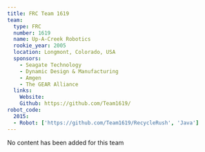 ```yaml
---
title: FRC Team 1619
team:
  type: FRC
  number: 1619
  name: Up-A-Creek Robotics
  rookie_year: 2005
  location: Longmont, Colorado, USA
  sponsors:
    - Seagate Technology
    - Dynamic Design & Manufacturing
    - Amgen
    - The GEAR Alliance
  links:
    Website:
    Github: https://github.com/Team1619/
robot_code:
  2015:
  - Robot: ['https://github.com/Team1619/RecycleRush', 'Java']
---
```

No content has been added for this team